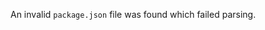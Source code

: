 
An invalid `package.json` file was found which failed parsing.

<a id="ERR_INVALID_PERFORMANCE_MARK"></a>
